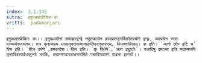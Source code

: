 ```yaml
---
index:  3.1.135
sutra:  इगुपधज्ञाप्रीकिरः कः
vritti:  padamanjari
---
```


	इगुपधज्ञाप्रीकिरः कः।। इगुपधादीनां समाहारद्वन्द्वे नपुंसकत्वेन ह्रस्वप्रसङ्गदितरेतरयोगे द्वन्द्वः, व्यत्ययेन भ्यसः पञ्चम्येकवचनम्। तत्र कृशब्दस्य धात्वनुकरणत्वात्प्रकृतिवदनुकरणम्, विभक्तावित्वम्। ज्ञ इति। `आतो लोप इटि च` प्रिय इति। `प्रीञ् तर्पणे`,इयङादेशः। किर इति। `कृ़ विक्षेपे`,`ऋत इद्धातोः`। पचादिषु द्रष्टव्या इति यद्यप्यजपि तृजादिवत्सर्वधातुभ्यो भवति, तथाप्यपवादबाधनार्थमेते पचादिष्ववश्यं पाठ्या इत्यर्थः।।
